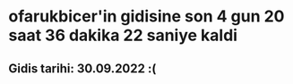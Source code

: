 # ofarukbicer'in gidisine son 4 gun 20 saat 36 dakika 22 saniye kaldi

## Gidis tarihi: 30.09.2022 :(